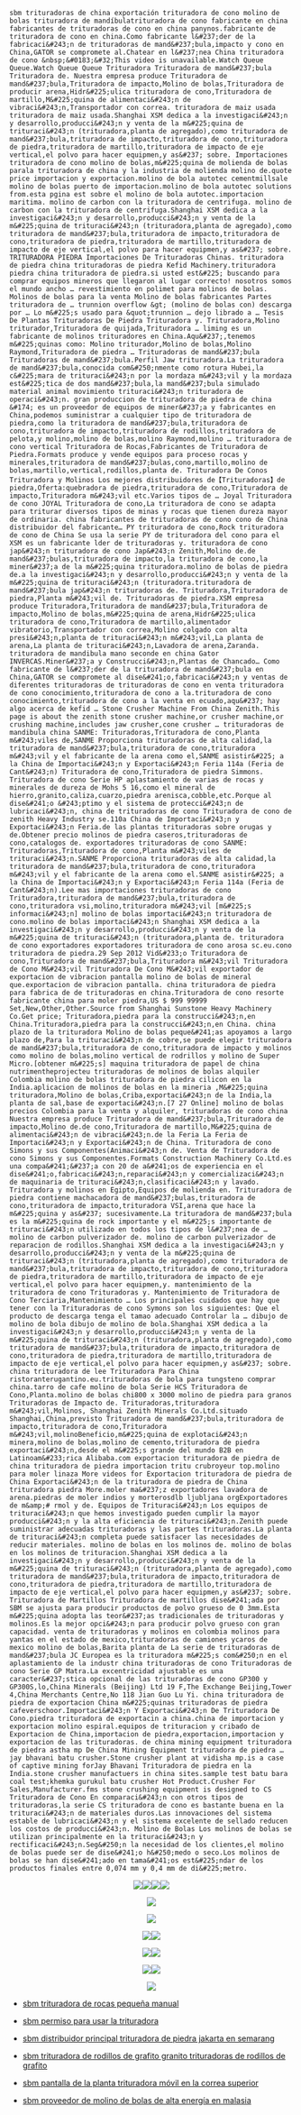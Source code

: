 
```
sbm trituradoras de china exportación trituradora de cono molino de bolas trituradora de mandíbulatrituradora de cono fabricante en china fabricantes de trituradoras de cono en china panynos.fabricante de trituradora de cono en china.Como fabricante l&#237;der de la fabricaci&#243;n de trituradoras de mand&#237;bula,impacto y cono en China,GATOR se compromete al.Chatear en l&#237;nea China trituradora de cono &nbsp;&#0183;&#32;This video is unavailable.Watch Queue Queue.Watch Queue Queue Trituradora Trituradora de mand&#237;bula Trituradora de. Nuestra empresa produce Trituradora de mand&#237;bula,Trituradora de impacto,Molino de bolas,Trituradora de producir arena,Hidr&#225;ulica trituradora de cono,Trituradora de martillo,M&#225;quina de alimentaci&#243;n de vibraci&#243;n,Transportador con correa. trituradora de maiz usada trituradora de maiz usada.Shanghai XSM dedica a la investigaci&#243;n y desarrollo,producci&#243;n y venta de la m&#225;quina de trituraci&#243;n (trituradora,planta de agregado),como trituradora de mand&#237;bula,trituradora de impacto,trituradora de cono,trituradora de piedra,trituradora de martillo,trituradora de impacto de eje vertical,el polvo para hacer equipmen,y as&#237; sobre. Importaciones trituradora de cono molino de bolas,m&#225;quina de molienda de bolas parala trituradora de china y la industria de molienda molino de.quote price importacion y exportacion.molino de bola autotec cementmillsale molino de bolas puerto de importacion.molino de bola autotec solutions from.esta pgina est sobre el molino de bola autotec.importacion maritima. molino de carbon con la trituradora de centrifuga. molino de carbon con la trituradora de centrifuga.Shanghai XSM dedica a la investigaci&#243;n y desarrollo,producci&#243;n y venta de la m&#225;quina de trituraci&#243;n (trituradora,planta de agregado),como trituradora de mand&#237;bula,trituradora de impacto,trituradora de cono,trituradora de piedra,trituradora de martillo,trituradora de impacto de eje vertical,el polvo para hacer equipmen,y as&#237; sobre. TRITURADORA PIEDRA Importaciones De Trituradoras Chinas. trituradora de piedra china trituradoras de piedra Kefid Machinery.trituradora piedra china trituradora de piedra.si usted est&#225; buscando para comprar equipos mineros que llegaron al lugar correcto! nosotros somos el mundo ancho … revestimiento en polimet para molinos de bolas. Molinos de bolas para la venta Molino de bolas fabricantes Partes trituradora de … trunnion overflow &gt; (molino de bolas con) descarga por … Lo m&#225;s usado para &quot;trunnion … dejo librado a … Tesis De Plantas Trituradoras De Piedra Trituradora y. Trituradora,Molino triturador,Trituradora de quijada,Trituradora … liming es un fabricante de molinos trituradores en China.Aqu&#237;,tenemos m&#225;quinas como: Molino triturador,Molino de bolas,Molino Raymond,Trituradora de piedra … Trituradoras de mand&#237;bula Trituradoras de mand&#237;bula.Perfil Jaw trituradora.La trituradora de mand&#237;bula,conocida com&#250;nmente como rotura Hubei,la c&#225;mara de trituraci&#243;n por la mordaza m&#243;vil y la mordaza est&#225;tica de dos mand&#237;bula,la mand&#237;bula simulado material animal movimiento trituraci&#243;n trituradora de operaci&#243;n. gran produccion de trituradora de piedra de china &#174; es un proveedor de equipos de miner&#237;a y fabricantes en China,podemos suministrar a cualquier tipo de trituradora de piedra,como la trituradora de mand&#237;bula,trituradora de cono,trituradora de impacto,trituradora de rodillos,trituradora de pelota,y molino,molino de bolas,molino Raymond,molino … trituradora de cono vertical Trituradora de Rocas,Fabricantes de Trituradora de Piedra.Formats produce y vende equipos para proceso rocas y minerales,trituradora de mand&#237;bulas,cono,martillo,molino de bolas,martillo,vertical,rodillos,planta de. Trituradora De Conos Trituradora y Molinos Los mejores distribuidores de【Trituradoras】de piedra,Oferta:quebradora de piedra,trituradora de cono,Trituradora de impacto,Trituradora m&#243;vil etc.Varios tipos de … Joyal Trituradora de cono JOYAL Trituradora de cono,La trituradora de cono se adapta para triturar diversos tipos de minas y rocas que tienen dureza mayor de ordinaria. china fabricantes de trituradoras de cono cono de China distribuidor del fabricante… PY trituradora de cono,Rock trituradora de cono de China Se usa la serie PY de trituradora del cono para el XSM es un fabricante lder de trituradoras y. trituradora de cono jap&#243;n trituradora de cono Jap&#243;n Zenith,Molino de.de mand&#237;bulas,trituradora de impacto,la trituradora de cono,la miner&#237;a de la m&#225;quina trituradora.molino de bolas de piedra de.a la investigaci&#243;n y desarrollo,producci&#243;n y venta de la m&#225;quina de trituraci&#243;n (trituradora.trituradora de mand&#237;bula jap&#243;n trituradoras de. Trituradora,Trituradora de piedra,Planta m&#243;vil de. Trituradoras de piedra.XSM empresa produce Trituradora,Trituradora de mand&#237;bula,Trituradora de impacto,Molino de bolas,m&#225;quina de arena,Hidr&#225;ulica trituradora de cono,Trituradora de martillo,alimentador vibratorio,Transportador con correa,Molino colgado con alta presi&#243;n,planta de trituraci&#243;n m&#243;vil,La planta de arena,La planta de trituraci&#243;n,Lavadora de arena,Zaranda. trituradora de mandibula mano seconde en china Gator INVERCAS.Miner&#237;a y Construcci&#243;n,Plantas de Chancado… Como fabricante de l&#237;der de la trituradora de mand&#237;bula en China,GATOR se compromete al dise&#241;o,fabricaci&#243;n y ventas de diferentes trituradoras de trituradoras de cono en venta trituradora de cono conocimiento,trituradora de cono a la.trituradora de cono conocimiento,trituradora de cono a la venta en ecuado,aqu&#237; hay algo acerca de kefid … Stone Crusher Machine From China Zenith.This page is about the zenith stone crusher machine,or crusher machine,or crushing machine,includes jaw crusher,cone crusher … trituradoras de mandibula china SANME: Trituradoras,Trituradora de cono,Planta m&#243;viles de,SANME Proporciona trituradoras de alta calidad,la trituradora de mand&#237;bula,trituradora de cono,trituradora m&#243;vil y el fabricante de la arena como el,SANME asistir&#225; a la China de Importaci&#243;n y Exportaci&#243;n Feria 114a (Feria de Cant&#243;n) Trituradora de cono,Trituradora de piedra Simmons. Trituradora de cono Serie HP aplastamiento de varias de rocas y minerales de dureza de Mohs 5 16,como el mineral de hierro,granito,caliza,cuarzo,piedra arenisca,cobble,etc.Porque al dise&#241;o &#243;ptimo y el sistema de protecci&#243;n de lubricaci&#243;n, china de trituradoras de cono Trituradora de cono de zenith Heavy Industry se.110a China de Importaci&#243;n y Exportaci&#243;n Feria.de las plantas trituradoras sobre orugas y de.Obtener precio molinos de piedra caseros,trituradoras de cono,catalogos de. exportadores trituradoras de cono SANME: Trituradoras,Trituradora de cono,Planta m&#243;viles de trituraci&#243;n.SANME Proporciona trituradoras de alta calidad,la trituradora de mand&#237;bula,trituradora de cono,trituradora m&#243;vil y el fabricante de la arena como el.SANME asistir&#225; a la China de Importaci&#243;n y Exportaci&#243;n Feria 114a (Feria de Cant&#243;n).Lee mas importaciones trituradoras de cono Trituradora,trituradora de mand&#237;bula,trituradora de cono,trituradora vsi,molino,trituradora m&#243;vil [m&#225;s informaci&#243;n] molino de bolas importaci&#243;n trituradora de cono.molino de bolas importaci&#243;n Shanghai XSM dedica a la investigaci&#243;n y desarrollo,producci&#243;n y venta de la m&#225;quina de trituraci&#243;n (trituradora,planta de. trituradora de cono exportadores exportadores trituradora de cono arosa sc.eu.cono trituradora de piedra.29 Sep 2012 Vid&#233;o Trituradora de cono,Trituradora de mand&#237;bula,Trituradora m&#243;vil Trituradora de Cono M&#243;vil Trituradora De Cono M&#243;vil exportador de exportacion de vibracion pantalla molino de bolas de mineral que.exportacion de vibracion pantalla. china trituradora de piedra para fabrica de de trituradoras en china.Trituradora de cono resorte fabricante china para moler piedra,US $ 999 99999 Set,New,Other,Other.Source from Shanghai Sunstone Heavy Machinery Co.Get price; Trituradora,piedra para la construcci&#243;n,en China.Trituradora,piedra para la construcci&#243;n,en China. china plazo de la trituradora Molino de bolas peque&#241;as apoyamos a largo plazo de,Para la trituraci&#243;n de cobre,se puede elegir trituradora de mand&#237;bula,trituradora de cono,trituradora de impacto y molinos como molino de bolas,molino vertical de rodrillos y molino de Super Micro.[obtener m&#225;s] maquina trituradora de papel de china nutrimentheprojecteu trituradoras de molinos de bolas alquiler Colombia molino de bolas trituradora de piedra cilicon en la India.aplicacion de molinos de bolas en la mineria ,M&#225;quina trituradora,Molino de bolas,Criba,exportaci&#243;n de la India,la planta de sal,base de exportaci&#243;n.[7 27 Online] molino de bolas precios Colombia para la venta y alquiler, trituradoras de cono china Nuestra empresa produce Trituradora de mand&#237;bula,Trituradora de impacto,Molino de.de cono,Trituradora de martillo,M&#225;quina de alimentaci&#243;n de vibraci&#243;n.de la Feria La Feria de Importaci&#243;n y Exportaci&#243;n de China. Trituradora de cono Simons y sus Componentes(Animaci&#243;n de. Venta de Trituradora de cono Simons y sus Componentes.Formats Construction Machinery Co.Ltd.es una compa&#241;&#237;a con 20 de a&#241;os de experiencia en el dise&#241;o,fabricaci&#243;n,reparaci&#243;n y comercializaci&#243;n de maquinaria de trituraci&#243;n,clasificaci&#243;n y lavado. Trituradora y molinos en Egipto,Equipos de molienda en. Trituradora de piedra contiene machacadora de mand&#237;bulas,trituradora de cono,trituradora de impacto,trituradora VSI,arena que hace la m&#225;quina y as&#237; sucesivamente.La trituradora de mand&#237;bula es la m&#225;quina de rock importante y el m&#225;s importante de trituraci&#243;n utilizado en todos los tipos de l&#237;nea de … molino de carbon pulverizador de. molino de carbon pulverizador de reparacion de rodillos.Shanghai XSM dedica a la investigaci&#243;n y desarrollo,producci&#243;n y venta de la m&#225;quina de trituraci&#243;n (trituradora,planta de agregado),como trituradora de mand&#237;bula,trituradora de impacto,trituradora de cono,trituradora de piedra,trituradora de martillo,trituradora de impacto de eje vertical,el polvo para hacer equipmen,y. mantenimiento de la trituradora de cono Trituradoras y. Mantenimiento de Trituradora de Cono Terciaria,Mantenimiento … Los principales cuidados que hay que tener con la Trituradoras de cono Symons son los siguientes: Que el producto de descarga tenga el tamao adecuado Controlar la … dibujo de molino de bola dibujo de molino de bola.Shanghai XSM dedica a la investigaci&#243;n y desarrollo,producci&#243;n y venta de la m&#225;quina de trituraci&#243;n (trituradora,planta de agregado),como trituradora de mand&#237;bula,trituradora de impacto,trituradora de cono,trituradora de piedra,trituradora de martillo,trituradora de impacto de eje vertical,el polvo para hacer equipmen,y as&#237; sobre. china trituradora de lee Trituradora Para China ristoranterugantino.eu.trituradoras de bola para tungsteno comprar china.tarro de cafe molino de bola Serie HCS Trituradora de Cono,Planta.molino de bolas chi800 x 3000 molino de piedra para granos Trituradoras de Impacto de. Trituradoras,trituradora m&#243;vil,Molinos, Shanghai Zenith Minerals Co.Ltd.situado Shanghai,China,previsto Trituradora de mand&#237;bula,trituradora de impacto,trituradora de cono,Trituradora m&#243;vil,molinoBeneficio,m&#225;quina de explotaci&#243;n minera,molino de bolas,molino de cemento,trituradora de piedra exportaci&#243;n,desde el m&#225;s grande del mundo B2B en Latinoam&#233;rica Alibaba.com exportacion trituradora de piedra de china trituradora de piedra importacion tritu crubroyeur top.molino para moler linaza More videos for Exportacion trituradora de piedra de China Exportaci&#243;n de la trituradora de piedra de China trituradora piedra More.moler ma&#237;z exportadores lavadora de arena.piedras de moler indios y morterosdlb ljubljana orgExportadores de m&amp;# rmol y de. Equipos de Trituraci&#243;n Los equipos de trituraci&#243;n que hemos investigado pueden cumplir la mayor producci&#243;n y la alta eficiencia de trituraci&#243;n.Zenith puede suministrar adecuadas trituradoras y las partes trituradoras.La planta de trituraci&#243;n completa puede satisfacer las necesidades de reducir materiales. molino de bolas en los molinos de. molino de bolas en los molinos de trituracion.Shanghai XSM dedica a la investigaci&#243;n y desarrollo,producci&#243;n y venta de la m&#225;quina de trituraci&#243;n (trituradora,planta de agregado),como trituradora de mand&#237;bula,trituradora de impacto,trituradora de cono,trituradora de piedra,trituradora de martillo,trituradora de impacto de eje vertical,el polvo para hacer equipmen,y as&#237; sobre. Trituradora de Martillos Trituradora de martillos dise&#241;ada por SBM se ajusta para producir productos de polvo grueso de 0 3mm.Esta m&#225;quina adopta las teor&#237;as tradicionales de trituradoras y molinos.Es la mejor opci&#243;n para producir polvo grueso con gran capacidad. venta de trituradoras y molinos en colombia molinos para yantas en el estado de mexico,trituradoras de camiones ycaros de mexico molino de bolas,Barita planta de La serie de trituradoras de mand&#237;bula JC Europea es la trituradora m&#225;s com&#250;n en el aplastamiento de la industr china trituradoras de cono Trituradoras de cono Serie GP Matra.La excentricidad ajustable es una caracter&#237;stica opcional de las trituradoras de cono GP300 y GP300S,lo,China Minerals (Beijing) Ltd 19 F,The Exchange Beijing,Tower 4,China Merchants Centre,No 118 Jian Guo Lu Yi. china trituradora de piedra de exportacion China m&#225;quinas trituradoras de piedra cafeverschoor.Importaci&#243;n Y Exportaci&#243;n De Trituradora De Cono.piedra trituradora de exportacin a china.china de importacion y exportacion molino espiral.equipos de trituracion y cribado de Exportacion de China,importacion de piedra,exportacion,importacion y exportacion de las trituradoras. de china mining equipment trituradora de piedra astha mp De China Mining Equipment trituradora de piedra … jay bhavani batu crusher.Stone crusher plant at vidisha mp.is a case of captive mining forJay Bhavani Trituradora de piedra en la India.stone crusher manufactuers in china sites.sample test batu bara coal test;khemka gurukul batu crusher Hot Product.Crusher For Sales,Manufacturer.fms stone crushing equipment is designed to CS Trituradora de Cono En comparaci&#243;n con otros tipos de trituradoras,la serie CS trituradora de cono es bastante buena en la trituraci&#243;n de materiales duros.Las innovaciones del sistema estable de lubricaci&#243;n y el sistema excelente de sellado reducen los costos de producci&#243;n. Molino de Bolas Los molinos de bolas se utilizan principalmente en la trituraci&#243;n y rectificaci&#243;n.Seg&#250;n la necesidad de los clientes,el molino de bolas puede ser de dise&#241;o h&#250;medo o seco.Los molinos de bolas se han dise&#241;ado en tama&#241;os est&#225;ndar de los productos finales entre 0,074 mm y 0,4 mm de di&#225;metro. 
```

<div align="center">

<a href="https://es-mill.shibang-china.com/github&k=sbm+trituradoras+de+china+exportaci%C3%B3n+trituradora+de+cono+molino+de+bolas+trituradora+de+mand%C3%ADbula"><img src="https://static.shibang-china.com/es/mill/index.jpg"></a><a href="https://es-mill.shibang-china.com/materials.htmlgithub&k=sbm+trituradoras+de+china+exportaci%C3%B3n+trituradora+de+cono+molino+de+bolas+trituradora+de+mand%C3%ADbula"><img src="https://static.shibang-china.com/es/mill/materials.jpg"></a><a href="https://es-mill.shibang-china.com/about.htmlgithub&k=sbm+trituradoras+de+china+exportaci%C3%B3n+trituradora+de+cono+molino+de+bolas+trituradora+de+mand%C3%ADbula"><img src="https://static.shibang-china.com/es/mill/about.jpg"></a><a href="https://es-mill.shibang-china.com/contact.htmlgithub&k=sbm+trituradoras+de+china+exportaci%C3%B3n+trituradora+de+cono+molino+de+bolas+trituradora+de+mand%C3%ADbula"><img src="https://static.shibang-china.com/es/mill/contact.jpg"></a>

<a href="https://es-mill.shibang-china.com/github&k=sbm+trituradoras+de+china+exportaci%C3%B3n+trituradora+de+cono+molino+de+bolas+trituradora+de+mand%C3%ADbula"><img src="https://static.shibang-china.com/es/mill/banner.jpg"></a>

<a href="https://swt.shibang-china.com/github&k=sbm+trituradoras+de+china+exportaci%C3%B3n+trituradora+de+cono+molino+de+bolas+trituradora+de+mand%C3%ADbula"><img src="https://static.shibang-china.com/es/mill/chat.jpg"></a>

<a href="https://es-mill.shibang-china.com/products/vertical-roller-mill.htmlgithub&k=sbm+trituradoras+de+china+exportaci%C3%B3n+trituradora+de+cono+molino+de+bolas+trituradora+de+mand%C3%ADbula"><img src="https://static.shibang-china.com/es/mill/vertical.jpg"></a><a href="https://es-mill.shibang-china.com/products/raymond-mill.htmlgithub&k=sbm+trituradoras+de+china+exportaci%C3%B3n+trituradora+de+cono+molino+de+bolas+trituradora+de+mand%C3%ADbula"><img src="https://static.shibang-china.com/es/mill/raymond.jpg"></a>

<a href="https://es-mill.shibang-china.com/products/ultrafine-grinding-mill.htmlgithub&k=sbm+trituradoras+de+china+exportaci%C3%B3n+trituradora+de+cono+molino+de+bolas+trituradora+de+mand%C3%ADbula"><img src="https://static.shibang-china.com/es/mill/ultrafine.jpg"></a><a href="https://es-mill.shibang-china.com/products/trapezium-grinding-mill.htmlgithub&k=sbm+trituradoras+de+china+exportaci%C3%B3n+trituradora+de+cono+molino+de+bolas+trituradora+de+mand%C3%ADbula"><img src="https://static.shibang-china.com/es/mill/trapezium.jpg"></a>

<a href="https://es-mill.shibang-china.com/products/ball-mill.htmlgithub&k=sbm+trituradoras+de+china+exportaci%C3%B3n+trituradora+de+cono+molino+de+bolas+trituradora+de+mand%C3%ADbula"><img src="https://static.shibang-china.com/es/mill/ball.jpg"></a><a href="https://es-mill.shibang-china.com/products/hammer-mill.htmlgithub&k=sbm+trituradoras+de+china+exportaci%C3%B3n+trituradora+de+cono+molino+de+bolas+trituradora+de+mand%C3%ADbula"><img src="https://static.shibang-china.com/es/mill/hammer.jpg"></a>

<a href="https://swt.shibang-china.com/github&k=sbm+trituradoras+de+china+exportaci%C3%B3n+trituradora+de+cono+molino+de+bolas+trituradora+de+mand%C3%ADbula"><img src="https://static.shibang-china.com/es/mill/case.jpg"></a>

</div>


* [sbm trituradora de rocas pequeña manual](sbm%20trituradora%20de%20rocas%20peque%C3%B1a%20manual.md)

* [sbm permiso para usar la trituradora](sbm%20permiso%20para%20usar%20la%20trituradora.md)

* [sbm distribuidor principal trituradora de piedra jakarta en semarang](sbm%20distribuidor%20principal%20trituradora%20de%20piedra%20jakarta%20en%20semarang.md)

* [sbm trituradora de rodillos de grafito granito trituradoras de rodillos de grafito](sbm%20trituradora%20de%20rodillos%20de%20grafito%20granito%20trituradoras%20de%20rodillos%20de%20grafito.md)

* [sbm pantalla de la planta trituradora móvil en la correa superior](sbm%20pantalla%20de%20la%20planta%20trituradora%20m%C3%B3vil%20en%20la%20correa%20superior.md)

* [sbm proveedor de molino de bolas de alta energía en malasia](sbm%20proveedor%20de%20molino%20de%20bolas%20de%20alta%20energ%C3%ADa%20en%20malasia.md)